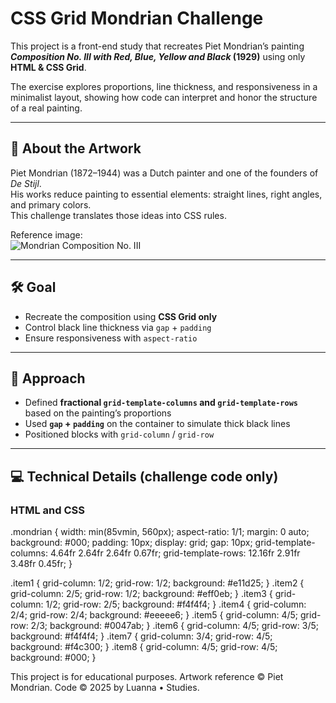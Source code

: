 # CSS Grid Mondrian Challenge

This project is a front-end study that recreates Piet Mondrian’s painting  
**_Composition No. III with Red, Blue, Yellow and Black_ (1929)** using only **HTML & CSS Grid**.

The exercise explores proportions, line thickness, and responsiveness in a minimalist layout, showing how code can interpret and honor the structure of a real painting.

---

## 🎨 About the Artwork
Piet Mondrian (1872–1944) was a Dutch painter and one of the founders of *De Stijl*.  
His works reduce painting to essential elements: straight lines, right angles, and primary colors.  
This challenge translates those ideas into CSS rules.

Reference image:  
![Mondrian Composition No. III](https://www.christies.com/img/LotImages/2015/NYR/2015_NYR_03736_0006C_000(piet_mondrian_composition_no_iii_with_red_blue_yellow_and_black_1929090924).jpg?maxwidth=1010&maxheight=650)

---

## 🛠️ Goal
- Recreate the composition using **CSS Grid only**
- Control black line thickness via `gap` + `padding`
- Ensure responsiveness with `aspect-ratio`

---

## 📐 Approach
- Defined **fractional `grid-template-columns` and `grid-template-rows`** based on the painting’s proportions
- Used **`gap` + `padding`** on the container to simulate thick black lines
- Positioned blocks with `grid-column` / `grid-row`

---

## 💻 Technical Details (challenge code only)

### HTML and CSS

<div class="mondrian">
  <div class="item1"></div>
  <div class="item2"></div>
  <div class="item3"></div>
  <div class="item4"></div>
  <div class="item5"></div>
  <div class="item6"></div>
  <div class="item7"></div>
  <div class="item8"></div>
</div>

.mondrian {
  width: min(85vmin, 560px);
  aspect-ratio: 1/1;
  margin: 0 auto;
  background: #000;
  padding: 10px;
  display: grid;
  gap: 10px;
  grid-template-columns: 4.64fr 2.64fr 2.64fr 0.67fr;
  grid-template-rows: 12.16fr 2.91fr 3.48fr 0.45fr;
}

.item1 { grid-column: 1/2; grid-row: 1/2; background: #e11d25; }
.item2 { grid-column: 2/5; grid-row: 1/2; background: #eff0eb; }
.item3 { grid-column: 1/2; grid-row: 2/5; background: #f4f4f4; }
.item4 { grid-column: 2/4; grid-row: 2/4; background: #eeeee6; }
.item5 { grid-column: 4/5; grid-row: 2/3; background: #0047ab; }
.item6 { grid-column: 4/5; grid-row: 3/5; background: #f4f4f4; }
.item7 { grid-column: 3/4; grid-row: 4/5; background: #f4c300; }
.item8 { grid-column: 4/5; grid-row: 4/5; background: #000; }

This project is for educational purposes.
Artwork reference © Piet Mondrian.
Code © 2025 by Luanna • Studies.
